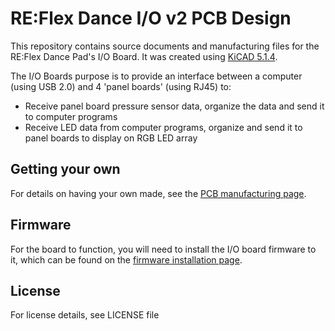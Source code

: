 # RE:Flex Dance I/O v2 PCB Design 

This repository contains source documents and manufacturing files for the RE:Flex Dance Pad's I/O Board. It was created using [KiCAD 5.1.4](https://kicad-pcb.org/).

The I/O Boards purpose is to provide an interface between a computer (using USB 2.0) and 4 'panel boards' (using RJ45) to:
- Receive panel board pressure sensor data, organize the data and send it to computer programs
- Receive LED data from computer programs, organize and send it to panel boards to display on RGB LED array

## Getting your own

For details on having your own made, see the [PCB manufacturing page](https://reflex.dance/manufacture/pcbs).

## Firmware

For the board to function, you will need to install the I/O board firmware to it, which can be found on the [firmware installation page](https://reflex.dance/firmware-installation).

## License

For license details, see LICENSE file